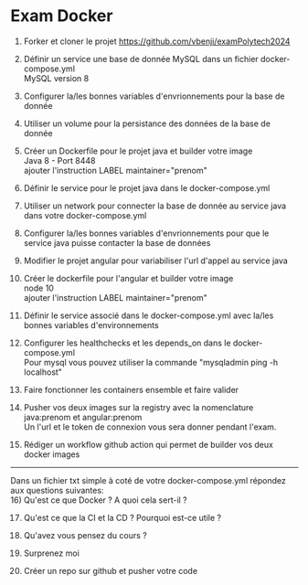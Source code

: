 # Exam Docker	

1) Forker et cloner le projet https://github.com/vbenji/examPolytech2024

2) Définir un service une base de donnée MySQL dans un fichier docker-compose.yml  
MySQL version 8

3) Configurer la/les bonnes variables d'envrionnements pour la base de donnée

4) Utiliser un volume pour la persistance des données de la base de donnée

5) Créer un Dockerfile pour le projet java et builder votre image  
Java 8 - Port 8448  
ajouter l'instruction LABEL maintainer="prenom"

6) Définir le service pour le projet java dans le docker-compose.yml

7) Utiliser un network pour connecter la base de donnée au service java dans votre docker-compose.yml

8) Configurer la/les bonnes variables d'envrionnements pour que le service java puisse contacter la base de données

9) Modifier le projet angular pour variabiliser l'url d'appel au service java

10) Créer le dockerfile pour l'angular et builder votre image  
node 10  
ajouter l'instruction LABEL maintainer="prenom"

11) Définir le service associé dans le docker-compose.yml avec la/les bonnes variables d'environnements

12) Configurer les healthchecks et les depends_on dans le docker-compose.yml  
Pour mysql vous pouvez utiliser la commande "mysqladmin ping -h localhost"

13) Faire fonctionner les containers ensemble et faire valider

14) Pusher vos deux images sur la registry avec la nomenclature java:prenom et angular:prenom  
Un l'url et le token de connexion vous sera donner pendant l'exam.

15) Rédiger un workflow github action qui permet de builder vos deux docker images

--- 

Dans un fichier txt simple à coté de votre docker-compose.yml répondez aux questions suivantes:  
16) Qu'est ce que Docker ? A quoi cela sert-il ?

17) Qu'est ce que la CI et la CD ? Pourquoi est-ce utile ?

18) Qu'avez vous pensez du cours ? 

19) Surprenez moi

20) Créer un repo sur github et pusher votre code
